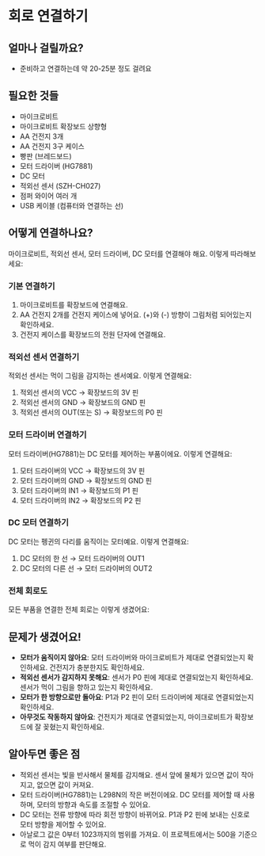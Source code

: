 # 회로 연결하기

## 얼마나 걸릴까요?
- 준비하고 연결하는데 약 20-25분 정도 걸려요

## 필요한 것들
- 마이크로비트 
- 마이크로비트 확장보드 상향형
- AA 건전지 3개
- AA 건전지 3구 케이스
- 빵판 (브레드보드)
- 모터 드라이버 (HG7881)
- DC 모터
- 적외선 센서 (SZH-CH027)
- 점퍼 와이어 여러 개
- USB 케이블 (컴퓨터와 연결하는 선)

## 어떻게 연결하나요?
마이크로비트, 적외선 센서, 모터 드라이버, DC 모터를 연결해야 해요. 이렇게 따라해보세요:

### 기본 연결하기

1. 마이크로비트를 확장보드에 연결해요.
2. AA 건전지 2개를 건전지 케이스에 넣어요. (+)와 (-) 방향이 그림처럼 되어있는지 확인하세요.
3. 건전지 케이스를 확장보드의 전원 단자에 연결해요.


### 적외선 센서 연결하기
적외선 센서는 먹이 그림을 감지하는 센서예요. 이렇게 연결해요:

1. 적외선 센서의 VCC → 확장보드의 3V 핀
2. 적외선 센서의 GND → 확장보드의 GND 핀
3. 적외선 센서의 OUT(또는 S) → 확장보드의 P0 핀


### 모터 드라이버 연결하기
모터 드라이버(HG7881)는 DC 모터를 제어하는 부품이에요. 이렇게 연결해요:

1. 모터 드라이버의 VCC → 확장보드의 3V 핀
2. 모터 드라이버의 GND → 확장보드의 GND 핀
3. 모터 드라이버의 IN1 → 확장보드의 P1 핀
4. 모터 드라이버의 IN2 → 확장보드의 P2 핀


### DC 모터 연결하기
DC 모터는 펭귄의 다리를 움직이는 모터예요. 이렇게 연결해요:

1. DC 모터의 한 선 → 모터 드라이버의 OUT1
2. DC 모터의 다른 선 → 모터 드라이버의 OUT2


### 전체 회로도
모든 부품을 연결한 전체 회로는 이렇게 생겼어요:


## 문제가 생겼어요!
- **모터가 움직이지 않아요**: 모터 드라이버와 마이크로비트가 제대로 연결되었는지 확인하세요. 건전지가 충분한지도 확인하세요.
- **적외선 센서가 감지하지 못해요**: 센서가 P0 핀에 제대로 연결되었는지 확인하세요. 센서가 먹이 그림을 향하고 있는지 확인하세요.
- **모터가 한 방향으로만 돌아요**: P1과 P2 핀이 모터 드라이버에 제대로 연결되었는지 확인하세요.
- **아무것도 작동하지 않아요**: 건전지가 제대로 연결되었는지, 마이크로비트가 확장보드에 잘 꽂혔는지 확인하세요.

## 알아두면 좋은 점
- 적외선 센서는 빛을 반사해서 물체를 감지해요. 센서 앞에 물체가 있으면 값이 작아지고, 없으면 값이 커져요.
- 모터 드라이버(HG7881)는 L298N의 작은 버전이에요. DC 모터를 제어할 때 사용하며, 모터의 방향과 속도를 조절할 수 있어요.
- DC 모터는 전류 방향에 따라 회전 방향이 바뀌어요. P1과 P2 핀에 보내는 신호로 모터 방향을 제어할 수 있어요.
- 아날로그 값은 0부터 1023까지의 범위를 가져요. 이 프로젝트에서는 500을 기준으로 먹이 감지 여부를 판단해요.
